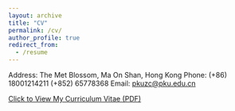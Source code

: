 ```yaml
---
layout: archive
title: "CV"
permalink: /cv/
author_profile: true
redirect_from:
  - /resume
---
```


Address: The Met Blossom, Ma On Shan, Hong Kong
Phone: (+86) 18001214211 (+852) 65778368
Email: pkuzc@pku.edu.cn

[Click to View My Curriculum Vitae (PDF)](http://pkuzc.github.io/files/CV_Chao.pdf)